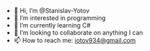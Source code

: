 - 👋 Hi, I’m @Stanislav-Yotov
- 👀 I’m interested in programming
- 🌱 I’m currently learning C#
- 💞️ I’m looking to collaborate on anything I can
- 📫 How to reach me: iotov934@gmail.com

<!---
Stanislav-Yotov/Stanislav-Yotov is a ✨ special ✨ repository because its `README.md` (this file) appears on your GitHub profile.
You can click the Preview link to take a look at your changes.
--->
